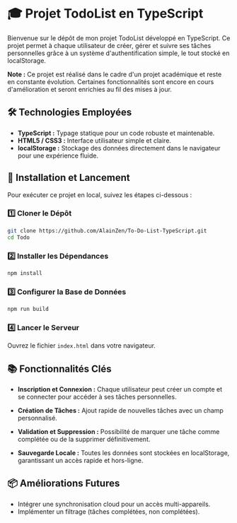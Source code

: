 # 🎓 Projet TodoList en TypeScript

Bienvenue sur le dépôt de mon projet TodoList développé en TypeScript. Ce projet permet à chaque utilisateur de créer, gérer et suivre ses tâches personnelles grâce à un système d'authentification simple, le tout stocké en localStorage.

**Note :** Ce projet est réalisé dans le cadre d'un projet académique et reste en constante évolution. Certaines fonctionnalités sont encore en cours d'amélioration et seront enrichies au fil des mises à jour.

## 🛠️ Technologies Employées

- **TypeScript :** Typage statique pour un code robuste et maintenable.
- **HTML5 / CSS3 :** Interface utilisateur simple et claire.
- **localStorage :** Stockage des données directement dans le navigateur pour une expérience fluide.

## 🚀 Installation et Lancement

Pour exécuter ce projet en local, suivez les étapes ci-dessous :

### 1️⃣ Cloner le Dépôt

```bash
git clone https://github.com/AlainZen/To-Do-List-TypeScript.git
cd Todo
``` 
### 2️⃣ Installer les Dépendances
```bash
npm install
``` 
### 3️⃣ Configurer la Base de Données
```bash
npm run build
``` 

### 4️⃣ Lancer le Serveur
Ouvrez le fichier `index.html` dans votre navigateur.

## 📚 Fonctionnalités Clés
- **Inscription et Connexion :** Chaque utilisateur peut créer un compte et se connecter pour accéder à ses tâches personnelles.

- **Création de Tâches :** Ajout rapide de nouvelles tâches avec un champ personnalisé.

- **Validation et Suppression :** Possibilité de marquer une tâche comme complétée ou de la supprimer définitivement.

- **Sauvegarde Locale :** Toutes les données sont stockées en localStorage, garantissant un accès rapide et hors-ligne.

## 📦 Améliorations Futures

- Intégrer une synchronisation cloud pour un accès multi-appareils.
- Implémenter un filtrage (tâches complétées, non complétées).

